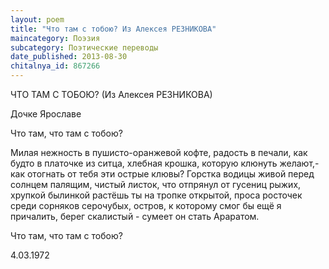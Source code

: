 ```yaml
---
layout: poem
title: "Что там с тобою? Из Алексея РЕЗНИКОВА"
maincategory: Поэзия
subcategory: Поэтические переводы
date_published: 2013-08-30
chitalnya_id: 867266
---
```




ЧТО ТАМ С ТОБОЮ?
(Из Алексея РЕЗНИКОВА)

Дочке Ярославе

Что там,
что там с тобою?

Милая нежность в пушисто-оранжевой кофте,
радость в печали, как будто в платочке из ситца,
хлебная крошка, которую клюнуть желают,-
как отогнать от тебя эти острые клювы?
Горстка водицы живой перед солнцем палящим,
чистый листок, что отпрянул от гусениц рыжих,
хрупкой былинкой растёшь ты на тропке открытой,
проса росточек среди сорняков серочубых,
остров, к которому смог бы ещё я причалить,
берег скалистый - сумеет он стать Араратом.

Что там,
что там с тобою?

4.03.1972






